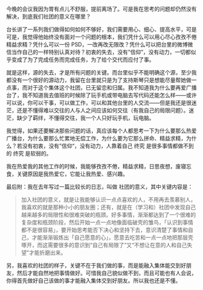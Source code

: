 今晚的会议我因为胃有点儿不舒服，提前离场了。可是我在思考的问题却仍然没有解决，到底我们社团的意义在哪里？

台长讲了一系列我们做得如何如何不够好，我们需要用心、细心、提高水平，可是可是，我觉得他始终没有面对一个问题的根本，我们凭什么可以用心尽心孜孜不倦精益求精？凭什么可以一份 PSD，一改再改无限改？凭什么可以把台里的微博微信当作自己的一样特别认真对待？初衷的失去，没有”信仰”，没有动力，一切都似乎变成了为了完成任务而完成任务，为了给个交代而应付了事。

就是这样，源的失去，才是所有问题的关键。而台里似乎不能明确这个源，至少我都没有一个很好的源动力，我留在台里就只是为了支持斯琴只是想能尽量帮她做一点事，而对于这个集体这个社团，已无留恋和归属。我不知道我为什么要再爱广播台了，我不知道我去值班的时候除了玩手机或带电脑去写代码还能怎么样——或许可以说，你可以干事，可以做工作，可以和其他台里的人交流——但是我还是很迷茫，还是不懂得难以交往的人与人之间应该如何交往（有我自己的局限问题）。迷茫，缺少了羁绊，不懂得交往，我一个人只好玩手机，玩电脑。

我觉得，如果还要解决那些问题的话，真应该每个人都思考一下为什么要那么热爱广播台，为什么要那么忙累地无偿工作，为什么要为它那么拼命、精益求精，为什么？若没有初衷，没有”信仰“，没有动力，人靠着自己 终究 是很多事情都做不到的 终究 是软弱的。

我在热爱我的其他工作的时候，我能够孜孜不倦，精益求精，日思夜想，废寝忘食，关键原因是我热爱它，它能让我热爱、感兴趣。

最后附：我在去年写过一篇比较长的日志，叫做 社团的意义，其中关键内容是：

> 加入社团的意义，就是让我能够认识一点点喜欢的人，不用再去羡慕别人，我喜欢的就是那种小小的朋友圈；还有，就是在（学习和）社团中发现自己越来越多的局限性和很难突破的瓶颈。好多事情，渐渐都达到了一个很难的复杂度和瓶颈阶段，然后开始一点一点地像面临破壳的雏鸟，「认识到事情都不是很容易」，要开始思考能否下决心和坚持下去，意识清楚了事情和自己，才能渐渐锻炼出「自己愿意的心」，愿意去吃苦和一点一点地把那层壳啄开，而这需要很多的意识到“自己有局限了”又“不想让在意的人和自己失望”才能折磨出来。

另，我喜欢的社团的样子，关键不在于我们做的事，而是能融入集体能交到好朋友，然后才能自然地把事情做好。可惜我自己貌似做不到，而且可能也有人会说，你得首先做好自己该做的事才能融入集体交到好朋友。所以我也还是不懂。
